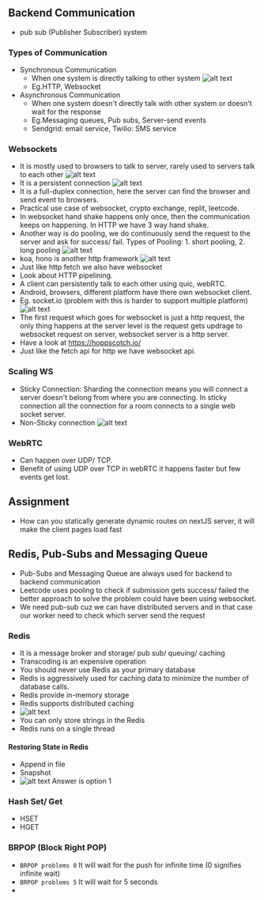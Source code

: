 ## Backend Communication

- pub sub (Publisher Subscriber) system

### Types of Communication

- Synchronous Communication
  - When one system is directly talking to other system
    ![alt text](img/image.png)
  - Eg.HTTP, Websocket
- Asynchronous Communication
  - When one system doesn't directly talk with other system or doesn't wait for the response
  - Eg.Messaging queues, Pub subs, Server-send events
  - Sendgrid: email service, Twilio: SMS service

### Websockets

- It is mostly used to browsers to talk to server, rarely used to servers talk to each other
  ![alt text](img/image-1.png)
- It is a persistent connection
  ![alt text](img/image-2.png)
- It is a full-duplex connection, here the server can find the browser and send event to browsers.
- Practical use case of websocket, crypto exchange, replit, leetcode.
- In websocket hand shake happens only once, then the communication keeps on happening. In HTTP we have 3 way hand shake.
- Another way is do pooling, we do continuously send the request to the server and ask for success/ fail. Types of Pooling: 1. short pooling, 2. long pooling
  ![alt text](img/image-3.png)
- koa, hono is another http framework
  ![alt text](img/image-4.png)
- Just like http fetch we also have websocket
- Look about HTTP pipelining.
- A client can persistently talk to each other using quic, webRTC.
- Android, browsers, different platform have there own websocket client.
- Eg. socket.io (problem with this is harder to support multiple platform)
  ![alt text](img/image-5.png)
- The first request which goes for websocket is just a http request, the only thing happens at the server level is the request gets updrage to websocket request on server, websocket server is a http server.
- Have a look at https://hoppscotch.io/
- Just like the fetch api for http we have websocket api.

### Scaling WS

- Sticky Connection: Sharding the connection means you will connect a server doesn't belong from where you are connecting. In sticky connection all the connection for a room connects to a single web socket server.
- Non-Sticky connection
  ![alt text](img/image-6.png)

### WebRTC

- Can happen over UDP/ TCP.
- Benefit of using UDP over TCP in webRTC it happens faster but few events get lost.

## Assignment

- How can you statically generate dynamic routes on nextJS server, it will make the client pages load fast

## Redis, Pub-Subs and Messaging Queue

- Pub-Subs and Messaging Queue are always used for backend to backend communication
- Leetcode uses pooling to check if submission gets success/ failed the better approach to solve the problem could have been using websocket.
- We need pub-sub cuz we can have distributed servers and in that case our worker need to check which server send the request

### Redis

- It is a message broker and storage/ pub sub/ queuing/ caching
- Transcoding is an expensive operation
- You should never use Redis as your primary database
- Redis is aggressively used for caching data to minimize the number of database calls.
- Redis provide in-memory storage
- Redis supports distributed caching
- ![alt text](image.png)
- You can only store strings in the Redis
- Redis runs on a single thread

#### Restoring State in Redis

- Append in file
- Snapshot
- ![alt text](image-1.png)
  Answer is option 1

### Hash Set/ Get

- HSET
- HGET

### BRPOP (Block Right POP)

- `BRPOP problems 0` It will wait for the push for infinite time (0 signifies infinite wait)
- `BRPOP problems 5` It will wait for 5 seconds
-
